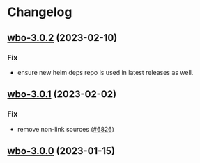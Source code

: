 # Changelog



## [wbo-3.0.2](https://github.com/truecharts/charts/compare/wbo-3.0.1...wbo-3.0.2) (2023-02-10)

### Fix

- ensure new helm deps repo is used in latest releases as well.
  
  


## [wbo-3.0.1](https://github.com/truecharts/charts/compare/wbo-3.0.0...wbo-3.0.1) (2023-02-02)

### Fix

- remove non-link sources ([#6826](https://github.com/truecharts/charts/issues/6826))
  
  


## [wbo-3.0.0](https://github.com/truecharts/charts/compare/wbo-2.0.7...wbo-3.0.0) (2023-01-15)

